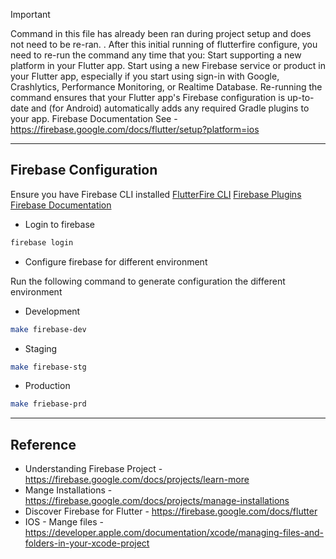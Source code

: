 > [!IMPORTANT]
> Command in this file has already been ran during project setup and does not need to be re-ran.
> .
> After this initial running of flutterfire configure, you need to re-run the command any time that you:
> Start supporting a new platform in your Flutter app.
> Start using a new Firebase service or product in your Flutter app, especially if you start using sign-in with Google, Crashlytics, Performance Monitoring, or Realtime Database.
> Re-running the command ensures that your Flutter app's Firebase configuration is up-to-date and (for Android) automatically adds any required Gradle plugins to your app.
> Firebase Documentation
> See - https://firebase.google.com/docs/flutter/setup?platform=ios

---

## Firebase Configuration
Ensure you have Firebase CLI installed
[FlutterFire CLI](https://firebase.flutter.dev/docs/cli/)
[Firebase Plugins](https://firebase.google.com/docs/flutter/setup?platform=android#available-plugins)
[Firebase Documentation](https://firebase.google.com/docs/flutter/setup?platform=ios)

- Login to firebase
```bash
firebase login
```

- Configure firebase for different environment

Run the following command to generate configuration the different environment

- Development
```bash
make firebase-dev
```

- Staging
```bash
make firebase-stg
```

- Production
```bash
make friebase-prd
```

---

## Reference

- Understanding Firebase Project - https://firebase.google.com/docs/projects/learn-more
- Mange Installations - https://firebase.google.com/docs/projects/manage-installations
- Discover Firebase for Flutter - https://firebase.google.com/docs/flutter
- IOS - Mange files - https://developer.apple.com/documentation/xcode/managing-files-and-folders-in-your-xcode-project
